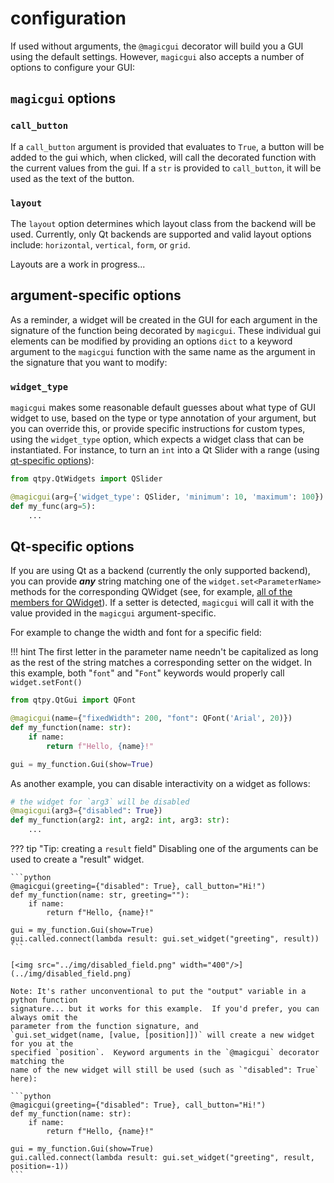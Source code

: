 # configuration

If used without arguments, the `@magicgui` decorator will build you a GUI using the
default settings.  However, `magicgui` also accepts a number of options to configure your
GUI:

## `magicgui` options

### `call_button`

If a `call_button` argument is provided that evaluates to `True`, a button will be added
to the gui which, when clicked, will call the decorated function with the current values
from the gui.  If a `str` is provided to `call_button`, it will be used as the text of
the button.

### `layout`

The `layout` option determines which layout class from the backend will be used.
Currently, only Qt backends are supported and valid layout options include:
`horizontal`, `vertical`, `form`, or `grid`.  

Layouts are a work in progress...

## argument-specific options

As a reminder, a widget will be created in the GUI for each argument in the signature of
the function being decorated by `magicgui`.  These individual gui elements can be
modified by providing an options `dict` to a keyword argument to the `magicgui` function
with the same name as the argument in the signature that you want to modify:

### `widget_type`

`magicgui` makes some reasonable default guesses about what type of GUI widget to use,
based on the type or type annotation of your argument, but you can override this, or
provide specific instructions for custom types, using the `widget_type` option, which
expects a widget class that can be instantiated.  For instance, to turn an `int` into
a Qt Slider with a range (using [qt-specific options](#qt-specific-options)):

```python
from qtpy.QtWidgets import QSlider

@magicgui(arg={'widget_type': QSlider, 'minimum': 10, 'maximum': 100})
def my_func(arg=5):
    ...
```

## Qt-specific options

If you are using Qt as a backend (currently the only supported backend), you can provide
***any*** string matching one of the `widget.set<ParameterName>` methods for the corresponding
QWidget (see, for example, <a href="https://doc.qt.io/qt-5/qwidget-members.html"
target="_blank">all of the members for QWidget</a>).  If a setter is detected, `magicgui`
will call it with the value provided in the `magicgui` argument-specific.

For example to change the width and font for a specific field:

!!! hint
    The first letter in the parameter name needn't be capitalized as long as the rest
    of the string matches a corresponding setter on the widget. In this example, both
    "`font`" and "`Font`" keywords would properly call `widget.setFont()`


```python
from qtpy.QtGui import QFont

@magicgui(name={"fixedWidth": 200, "font": QFont('Arial', 20)})
def my_function(name: str):
    if name:
        return f"Hello, {name}!"

gui = my_function.Gui(show=True)
```

As another example, you can disable interactivity on a widget as follows:

```python
# the widget for `arg3` will be disabled
@magicgui(arg3={"disabled": True})
def my_function(arg2: int, arg2: int, arg3: str):
    ...
```

??? tip "Tip: creating a `result` field"
    Disabling one of the arguments can be used to create a "result" widget.

    ```python
    @magicgui(greeting={"disabled": True}, call_button="Hi!")
    def my_function(name: str, greeting=""):
        if name:
            return f"Hello, {name}!"

    gui = my_function.Gui(show=True)
    gui.called.connect(lambda result: gui.set_widget("greeting", result))
    ```

    [<img src="../img/disabled_field.png" width="400"/>](../img/disabled_field.png)

    Note: It's rather unconventional to put the "output" variable in a python function
    signature... but it works for this example.  If you'd prefer, you can always omit the
    parameter from the function signature, and
    `gui.set_widget(name, [value, [position]])` will create a new widget for you at the
    specified `position`.  Keyword arguments in the `@magicgui` decorator matching the
    name of the new widget will still be used (such as `"disabled": True` here):

    ```python
    @magicgui(greeting={"disabled": True}, call_button="Hi!")
    def my_function(name: str):
        if name:
            return f"Hello, {name}!"

    gui = my_function.Gui(show=True)
    gui.called.connect(lambda result: gui.set_widget("greeting", result, position=-1))
    ```
    